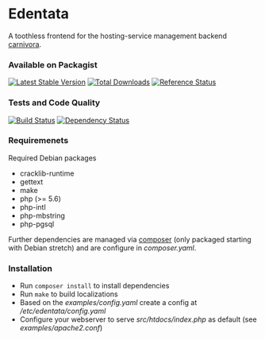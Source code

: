 Edentata
========

A toothless frontend for the hosting-service management backend [carnivora](https://git.hemio.de/hemio/edentata).

### Available on Packagist

[![Latest Stable
Version](https://poser.pugx.org/hemio/edentata/version)](https://packagist.org/packages/hemio/edentata)
[![Total
Downloads](https://poser.pugx.org/hemio/edentata/downloads)](https://packagist.org/packages/hemio/edentata)
[![Reference
Status](https://www.versioneye.com/php/hemio:edentata/reference_badge.svg?style=flat)](https://www.versioneye.com/php/hemio:edentata/references)

### Tests and Code Quality

[![Build
Status](https://travis-ci.org/qua-bla/edentata.svg?branch=master)](https://travis-ci.org/qua-bla/edentata)
[![Dependency
Status](https://www.versioneye.com/php/hemio:edentata/badge.svg)](https://www.versioneye.com/php/hemio:edentata/)

### Requiremenets

Required Debian packages

-   cracklib-runtime
-   gettext
-   make
-   php (>= 5.6)
-   php-intl
-   php-mbstring
-   php-pgsql

Further dependencies are managed via
[composer](https://getcomposer.org/) (only packaged starting with
Debian stretch) and are configure in *composer.yaml*.

### Installation

-   Run `composer install` to install dependencies
-   Run `make` to build localizations
-   Based on the *examples/config.yaml* create a config at
    */etc/edentata/config.yaml*
-   Configure your webserver to serve *src/htdocs/index.php* as default
    (see *examples/apache2.conf*)


